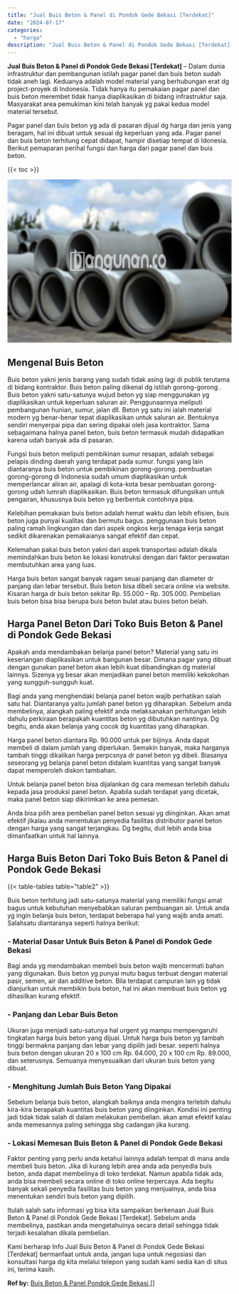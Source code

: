 ```yaml
---
title: "Jual Buis Beton & Panel di Pondok Gede Bekasi [Terdekat]"
date: "2024-07-17"
categories: 
  - "harga"
description: "Jual Buis Beton & Panel di Pondok Gede Bekasi [Terdekat]. Kami berharap Info Jual Buis Beton & Panel di Pondok Gede Bekasi [Terdekat] bermanfaat untuk anda..."
---
```


**Jual Buis Beton & Panel di Pondok Gede Bekasi \[Terdekat\]** – Dalam dunia infrastruktur dan pembangunan istilah pagar panel dan buis beton sudah tidak aneh lagi. Keduanya adalah model material yang berhubungan erat dg project-proyek di Indonesia. Tidak hanya itu pemakaian pagar panel dan buis beton merembet tidak hanya diaplikasikan di bidang infrastruktur saja. Masyarakat area pemukiman kini telah banyak yg pakai kedua model material tersebut.

Pagar panel dan buis beton yg ada di pasaran dijual dg harga dan jenis yang beragam, hal ini dibuat untuk sesuai dg keperluan yang ada. Pagar panel dan buis beton terhitung cepat didapat, hampir disetiap tempat di Idonesia. Berikut pemaparan perihal fungsi dan harga dari pagar panel dan buis beton.

{{< toc >}}

![Jual Buis Beton & Panel di Pondok Gede Bekasi [Terdekat]](/images/jual-panel-buis-beton-murah-36.png)

## Mengenal Buis Beton

Buis beton yakni jenis barang yang sudah tidak asing lagi di publik terutama di bidang kontraktor. Buis beton paling dikenal dg istilah gorong-gorong . Buis beton yakni satu-satunya wujud beton yg siap menggunakan yg diaplikasikan untuk keperluan saluran air. Penggunaannya meliputi pembangunan hunian, sumur, jalan dll. Beton yg satu ini ialah material modern yg benar-benar tepat diaplikasikan untuk saluran air. Bentuknya sendiri menyerpai pipa dan sering dipakai oleh jasa kontraktor. Sama sebagaimana halnya panel beton, buis beton termasuk mudah didapatkan karena udah banyak ada di pasaran.

Fungsi buis beton meliputi pembikinan sumur resapan, adalah sebagai pelapis dinding daerah yang terdapat pada sumur. fungsi yang lain diantaranya buis beton untuk pembikinan gorong-gorong. pembuatan gorong-gorong di Indonesia sudah umum diaplikasikan untuk memperlancar aliran air, apalagi di kota-kota besar pembuatan gorong-gorong udah lumrah diaplikasikan. Buis beton termasuk difungsikan untuk pengairan, khususnya buis beton yg berbentuk contohnya pipa.

Kelebihan pemakaian buis beton adalah hemat waktu dan lebih efisien, buis beton juga punyai kualitas dan bermutu bagus. penggunaan buis beton paling ramah lingkungan dan dari aspek ongkos kerja tenaga kerja sangat sedikit dikarenakan pemakaianya sangat efektif dan cepat.

Kelemahan pakai buis beton yakni dari aspek transportasi adalah dikala memindahkan buis beton ke lokasi konstruksi dengan dari faktor perawatan membutuhkan area yang luas.

Harga buis beton sangat banyak ragam seuai panjang dan diameter dr panjang dan lebar tersebut. Buis beton bisa dibeli secara online via website. Kisaran harga dr buis beton sekitar Rp. 55.000 – Rp. 305.000. Pembelian buis beton bisa bisa berupa buis beton bulat atau buios beton belah.

## Harga Panel Beton Dari Toko Buis Beton & Panel di Pondok Gede Bekasi

Apakah anda mendambakan belanja panel beton? Material yang satu ini keseriangan diaplikasikan untuk bangunan besar. Dimana pagar yang dibuat dengan gunakan panel beton akan lebih kuat dibandingkan dg material lainnya. Sizenya yg besar akan menjadikan panel beton memiliki kekokohan yang sungguh-sungguh kuat.

Bagi anda yang menghendaki belanja panel beton wajib perhatikan salah satu hal. Diantaranya yaitu jumlah panel beton yg diharapkan. Sebelum anda membelinya, alangkah paling efektif anda melaksanakan perhitungan lebih dahulu perkiraan berapakah kuantitas beton yg dibutuhkan nantinya. Dg begitu, anda akan belanja yang cocok dg kuantitas yang diharapkan.

Harga panel beton diantara Rp. 90.000 untuk per bijinya. Anda dapat membeli di dalam jumlah yang diperlukan. Semakin banyak, maka harganya tambah tinggi dikalikan harga perpcsnya dr panel beton yg dibeli. Biasanya seseorang yg belanja panel beton didalam kuantitas yang sangat banyak dapat memperoleh diskon tambahan.

Untuk belanja panel beton bisa dijalankan dg cara memesan terlebih dahulu kepada jasa produksi panel beton. Apabila sudah terdapat yang dicetak, maka panel beton siap dikirimkan ke area pemesan.

Anda bisa pilih area pembelian panel beton sesuai yg diinginkan. Akan amat efektif jikalau anda menentukan penyedia fasilitas distributor panel beton dengan harga yang sangat terjangkau. Dg begitu, duit lebih anda bisa dimanfaatkan untuk hal lainnya.

## Harga Buis Beton Dari Toko Buis Beton & Panel di Pondok Gede Bekasi

{{< table-tables table="table2" >}}

Buis beton terhitung jadi satu-satunya material yang memiliki fungsi amat bagus untuk kebutuhan menyebabkan saluran pembuangan air. Untuk anda yg ingin belanja buis beton, terdapat beberapa hal yang wajib anda amati. Salahsatu diantaranya seperti halnya berikut:

### \- Material Dasar Untuk Buis Beton & Panel di Pondok Gede Bekasi

Bagi anda yg mendambakan membeli buis beton wajib mencermati bahan yang digunakan. Buis beton yg punyai mutu bagus terbuat dengan material pasir, semen, air dan additive beton. Bila terdapat campuran lain yg tidak dianjurkan untuk membikin buis beton, hal ini akan membuat buis beton yg dihasilkan kurang efektif.

### \- Panjang dan Lebar Buis Beton

Ukuran juga menjadi satu-satunya hal urgent yg mampu mempengaruhi tingkatan harga buis beton yang dijual. Untuk harga buis beton yg tambah tinggi bermakna panjang dan lebar yang dipilih jadi besar. seperti halnya buis beton dengan ukuran 20 x 100 cm Rp. 64.000, 20 x 100 cm Rp. 89.000, dan seterusnya. Semuanya menyesuaikan dari ukuran buis beton yang dibuat.

### \- Menghitung Jumlah Buis Beton Yang Dipakai

Sebelum belanja buis beton, alangkah baiknya anda mengira terlebih dahulu kira-kira berapakah kuantitas buis beton yang diinginkan. Kondisi ini penting jadi tidak tidak salah di dalam melakukan pembelian. akan amat efektif kalau anda memesannya paling sehingga sbg cadangan jika kurang.

### \- Lokasi Memesan Buis Beton & Panel di Pondok Gede Bekasi

Faktor penting yang perlu anda ketahui lainnya adalah tempat di mana anda membeli buis beton. Jika di kurang lebih area anda ada penyedia buis beton, anda dapat membelinya di toko terdekat. Namun apabila tidak ada, anda bisa membeli secara online di toko online terpercaya. Ada begitu banyak sekali penyedia fasilitas buis beton yang menjualnya, anda bisa menentukan sendiri buis beton yang dipilih.

Itulah salah satu informasi yg bisa kita sampaikan berkenaan Jual Buis Beton & Panel di Pondok Gede Bekasi \[Terdekat\]. Sebelum anda membelinya, pastikan anda mengetahuinya secara detail sehingga tidak terjadi kesalahan dikala pembelian.

Kami berharap Info Jual Buis Beton & Panel di Pondok Gede Bekasi \[Terdekat\] bermanfaat untuk anda, jangan lupa untuk negosiasi dan konsultasi harga dg kita melalui telepon yang sudah kami sedia kan di situs ini, terima kasih.

**Ref by:** [Buis Beton & Panel Pondok Gede Bekasi []](https://id.wikipedia.org/wiki/Buis)
